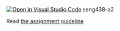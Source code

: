 [![Open in Visual Studio Code](https://classroom.github.com/assets/open-in-vscode-2e0aaae1b6195c2367325f4f02e2d04e9abb55f0b24a779b69b11b9e10269abc.svg)](https://classroom.github.com/online_ide?assignment_repo_id=18114294&assignment_repo_type=AssignmentRepo)
seng438-a2

Read [the assignment guideline](seng438-a2.md) 
